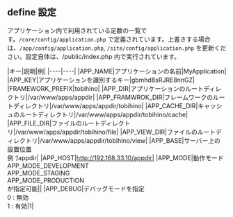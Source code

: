 ## define 設定

アプリケーション内で利用されている定数の一覧です。```/core/config/application.php``` で定義されています。上書きする場合は、```/app/config/application.php```, ```/site/config/application.php``` を更新ください。設定自体は、/public/index.php 内で実行されています。


|キー|説明|例|
|----|----|
|APP_NAME|アプリケーションの名前|MyApplication|
|APP_KEY|アプリケーションを識別するキー|gbmhd8sRJRE8nnGZ|
|FRAMEWORK_PREFIX|tobihino|
|APP_DIR|アプリケーションのルートディレクトリ|/var/www/apps/appdir|
|APP_FRAMWROK_DIR|フレームワークのルートディレクトリ|/var/www/apps/appdir/tobihino|
|APP_CACHE_DIR|キャッシュのルートディレクトリ|/var/www/apps/appdir/tobihino/cache|
|APP_FILE_DIR|ファイルのルートディレクトリ|/var/www/apps/appdir/tobihino/file|
|APP_VIEW_DIR|ファイルのルートディレクトリ|/var/www/apps/appdir/tobihino/view|
|APP_BASE|サーバー上の設置位置<br>例  ‘/appdir|
|APP_HOST|http://192.168.33.10/appdir|
|APP_MODE|動作モード<br>APP_MODE_DEVELOPMENT<br>APP_MODE_STAGING<br>APP_MODE_PRODUCTION<br>が指定可能||
|APP_DEBUG|デバッグモードを指定<br>0 : 無効<br>1 : 有効|1|


